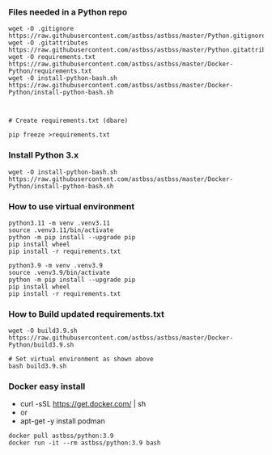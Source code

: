 ### Files needed in a Python repo
```
wget -O .gitignore https://raw.githubusercontent.com/astbss/astbss/master/Python.gitignore
wget -O .gitattributes https://raw.githubusercontent.com/astbss/astbss/master/Python.gitattributes
wget -O requirements.txt https://raw.githubusercontent.com/astbss/astbss/master/Docker-Python/requirements.txt
wget -O install-python-bash.sh https://raw.githubusercontent.com/astbss/astbss/master/Docker-Python/install-python-bash.sh



# Create requirements.txt (dbare)

pip freeze >requirements.txt
```

### Install Python 3.x
```
wget -O install-python-bash.sh https://raw.githubusercontent.com/astbss/astbss/master/Docker-Python/install-python-bash.sh
```

### How to use virtual environment 
```
python3.11 -m venv .venv3.11
source .venv3.11/bin/activate
python -m pip install --upgrade pip
pip install wheel
pip install -r requirements.txt
```

```
python3.9 -m venv .venv3.9
source .venv3.9/bin/activate
python -m pip install --upgrade pip
pip install wheel
pip install -r requirements.txt
```

### How to Build updated requirements.txt
```
wget -O build3.9.sh https://raw.githubusercontent.com/astbss/astbss/master/Docker-Python/build3.9.sh

# Set virtual environment as shown above
bash build3.9.sh
```

### Docker easy install
- curl -sSL https://get.docker.com/ | sh
- or
- apt-get -y install podman

```
docker pull astbss/python:3.9
docker run -it --rm astbss/python:3.9 bash
```


